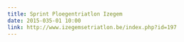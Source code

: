 ```yaml
---
title: Sprint Ploegentriatlon Izegem
date: 2015-035-01 10:00
link: http://www.izegemsetriatlon.be/index.php?id=197
---
```



